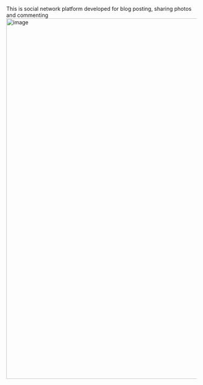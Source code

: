 This is social network platform developed for blog posting, sharing photos and commenting
<img width="953" alt="image" src="https://github.com/Arisbek/socialnet/assets/71332684/a3df6398-838f-41c8-abec-11cb59e820be">

